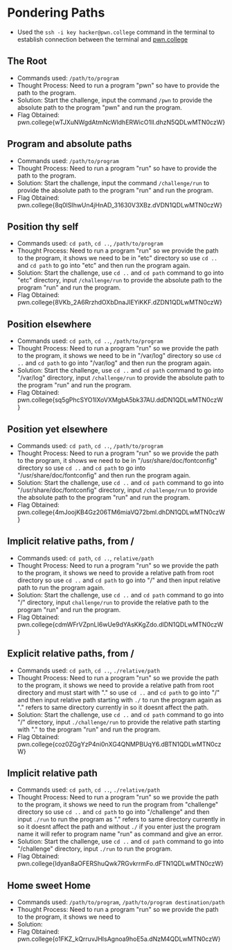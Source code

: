 # Pondering Paths  
- Used the `ssh -i key hacker@pwn.college` command in the terminal to establish connection between the terminal and [pwn.college](https://pwn.college/)

## The Root
- Commands used: `/path/to/program`
- Thought Process: Need to run a program "pwn" so have to provide the path to the program.  
- Solution: Start the challenge, input the command `/pwn` to provide the absolute path to the program "pwn" and run the program.  
- Flag Obtained: pwn.college{wTJXuNWgdAtmNcWldhERWicO1lI.dhzN5QDLwMTN0czW} 

## Program and absolute paths
- Commands used: `/path/to/program`
- Thought Process: Need to run a program "run" so have to provide the path to the program.  
- Solution: Start the challenge, input the command `/challenge/run` to provide the absolute path to the program "run" and run the program.  
- Flag Obtained: pwn.college{8q0lSIhwUn4jHnAD_31630V3XBz.dVDN1QDLwMTN0czW} 

## Position thy self
- Commands used: `cd path`, `cd ..`, `/path/to/program`
- Thought Process: Need to run a program "run" so we provide the path to the program, it shows we need to be in "etc" directory so use `cd ..` and `cd path` to go into "etc" and then run the program again.    
- Solution: Start the challenge, use `cd ..` and `cd path` command to go into "etc" directory, input `/challenge/run` to provide the absolute path to the program "run" and run the program.  
- Flag Obtained: pwn.college{8VKb_2A6RrzhdOXbDnaJIEYiKKF.dZDN1QDLwMTN0czW} 

## Position elsewhere
- Commands used: `cd path`, `cd ..`, `/path/to/program`
- Thought Process: Need to run a program "run" so we provide the path to the program, it shows we need to be in "/var/log" directory so use `cd ..` and `cd path` to go into "/var/log" and then run the program again.  
- Solution: Start the challenge, use `cd ..` and `cd path` command to go into "/var/log" directory, input `/challenge/run` to provide the absolute path to the program "run" and run the program.  
- Flag Obtained: pwn.college{sq5gPhcSYO1IXoVXMgbA5bk37AU.ddDN1QDLwMTN0czW} 

## Position yet elsewhere
- Commands used:  `cd path`, `cd ..`, `/path/to/program`
- Thought Process: Need to run a program "run" so we provide the path to the program, it shows we need to be in "/usr/share/doc/fontconfig" directory so use `cd ..` and `cd path` to go into "/usr/share/doc/fontconfig" and then run the program again.  
- Solution: Start the challenge, use `cd ..` and `cd path` command to go into "/usr/share/doc/fontconfig" directory, input `/challenge/run` to provide the absolute path to the program "run" and run the program.  
- Flag Obtained: pwn.college{4mJoojKB4Gz206TM6miaVQ72bml.dhDN1QDLwMTN0czW} 

## Implicit relative paths, from /
- Commands used: `cd path`, `cd ..`, `relative/path`
- Thought Process: Need to run a program "run" so we provide the path to the program, it shows we need to provide a relative path from root directory so use `cd ..` and `cd path` to go into "/" and then input relative path to run the program again.  
- Solution: Start the challenge, use `cd ..` and `cd path` command to go into "/" directory, input `challenge/run` to provide the relative path to the program "run" and run the program.  
- Flag Obtained: pwn.college{cdmWFrVZpnLI6wUe9dYAsKKgZdo.dlDN1QDLwMTN0czW} 

## Explicit relative paths, from /
- Commands used: `cd path`, `cd ..`, `./relative/path`
- Thought Process: Need to run a program "run" so we provide the path to the program, it shows we need to provide a relative path from root directory and must start with "." so use `cd ..` and `cd path` to go into "/" and then input relative path starting with `./` to run the program again as "." refers to same directory currently in so it doesnt affect the path.  
- Solution: Start the challenge, use `cd ..` and `cd path` command to go into "/" directory, input `./challenge/run` to provide the relative path starting with "." to the program "run" and run the program.  
- Flag Obtained: pwn.college{coz0ZGgYzP4ni0nXG4QNMPBUqY6.dBTN1QDLwMTN0czW} 

## Implicit relative path
- Commands used: `cd path`, `cd ..`, `./relative/path`
- Thought Process: Need to run a program "run" so we provide the path to the program, it shows we need to run the program from "challenge" directory so use `cd ..` and `cd path` to go into "/challenge" and then input `./run` to run the program as "." refers to same directory currently in so it doesnt affect the path and without `./` if you enter just the program name it will refer to program name "run" as command and give an error.  
- Solution: Start the challenge, use `cd ..` and `cd path` command to go into "/challenge" directory, input `./run` to run the program.  
- Flag Obtained: pwn.college{Idyan8aOFERShuQwk7RGvkrrmFo.dFTN1QDLwMTN0czW} 

## Home sweet Home
- Commands used: `/path/to/program`, `/path/to/program destination/path`
- Thought Process: Need to run a program "run" so we provide the path to the program, it shows we need to  
- Solution:  
- Flag Obtained: pwn.college{o1FKZ_kQrruvJHIsAgnoa9hoE5a.dNzM4QDLwMTN0czW} 
